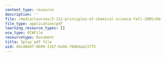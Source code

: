 ```yaml
---
content_type: resource
description: ''
file: /media/courses/5-112-principles-of-chemical-science-fall-2005/d4c48d4f0b9911676a567606daa117f5_NVTHQwQ9IqA.pdf
file_type: application/pdf
learning_resource_types: []
ocw_type: OCWFile
resourcetype: Document
title: 3play pdf file
uid: d4c48d4f-0b99-1167-6a56-7606daa117f5
---
```

